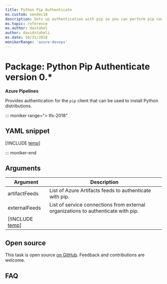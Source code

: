 ```yaml
---
title: Python Pip Authenticate
ms.custom: seodec18
description: Sets up authentication with pip so you can perform pip commands in your pipeline. 
ms.topic: reference
ms.author: dastahel
author: davidstaheli
ms.date: 10/31/2018
monikerRange: 'azure-devops'
---
```


# Package: Python Pip Authenticate version 0.*

**Azure Pipelines**

Provides authentication for the `pip` client that can be used to install Python distributions.

::: moniker range="> tfs-2018"

## YAML snippet

[!INCLUDE [temp](../../includes/yaml/PipAuthenticateV0.md)]

::: moniker-end

## Arguments

| Argument                       | Description                                                         |
| ------------------------------ | ------------------------------------------------------------------- |
| artifactFeeds                  | List of Azure Artifacts feeds to authenticate with pip.           |
| externalFeeds                  | List of service connections from external organizations to authenticate with pip. |
| [!INCLUDE [temp](../../includes/control-options-arguments.md)] | |


## Open source

This task is open source [on GitHub](https://github.com/Microsoft/azure-pipelines-tasks). Feedback and contributions are welcome.

## FAQ

